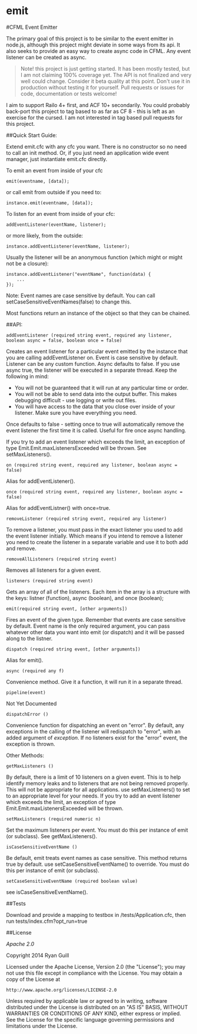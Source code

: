 emit
====

#CFML Event Emitter

The primary goal of this project is to be similar to the event emitter in node.js, although this project might deviate
in some ways from its api.  It also seeks to provide an easy way to create async code in CFML.  Any event listener can be created as async.

> Note! this project is just getting started.  It has been mostly tested, but I am not claiming 100% coverage yet.  The API is not finalized and very well could change.  Consider it beta quality at this point.  Don't use it in production without testing it for yourself.  Pull requests or issues for code, documentation or tests welcome!

I aim to support Railo 4+ first, and ACF 10+ secondarily.  You could probably back-port this project to tag based to as far as CF 8 - this is left as an exercise for the cursed.  I am not interested in tag based pull requests for this project.

##Quick Start Guide:

Extend emit.cfc with any cfc you want.  There is no constructor so no need to call an init method.  Or, if you just need an application wide event manager, just instantiate emit.cfc directly.

To emit an event from inside of your cfc

    emit(eventname, [data]);
    
or call emit from outside if you need to:

    instance.emit(eventname, [data]);
    
To listen for an event from inside of your cfc:

    addEventListener(eventName, listener);
	
or more likely, from the outside:

    instance.addEventListener(eventName, listener);

Usually the listener will be an anonymous function (which might or might not be a closure):

```
instance.addEventListener("eventName", function(data) {
    ...
});
```
	
Note: Event names are case sensitive by default.  You can call setCaseSensitiveEventNames(false) to change this.

Most functions return an instance of the object so that they can be chained.

##API:

```
addEventListener (required string event, required any listener, boolean async = false, boolean once = false)
```
Creates an event listener for a particular event emitted by the instance that you are calling addEventListener on.  Event is case sensitive by default.  Listener can be any custom function.  Async defaults to false.  If you use async true, the listener will be executed in a separate thread.  Keep the following in mind:

- You will not be guaranteed that it will run at any particular time or order.
- You will not be able to send data into the output buffer.  This makes debugging difficult - use logging or write out files.
- You will have access to the data that you close over inside of your listener.  Make sure you have everything you need.

Once defaults to false - setting once to true will automatically remove the event listener the first time it is called.  Useful for fire once async handling.

If you try to add an event listener which exceeds the limit, an exception of type Emit.Emit.maxListenersExceeded will be thrown. See setMaxListeners().

	
```
on (required string event, required any listener, boolean async = false)
```

Alias for addEventListener().

```
once (required string event, required any listener, boolean async = false)
```

Alias for addEventListner() with once=true.

```
removeListener (required string event, required any listener)
```

To remove a listener, you must pass in the exact listener you used to add the event listener initially.  Which means if you intend to remove a listener you need to create the listener in a separate variable and use it to both add and remove.

```
removeAllListeners (required string event)
```

Removes all listeners for a given event.

```
listeners (required string event)
```

Gets an array of all of the listeners.  Each item in the array is a structure with the keys: listner (function), async (boolean), and once (boolean);

```
emit(required string event, [other arguments])
```

Fires an event of the given type.  Remember that events are case sensitive by default.  Event name is the only required argument, you can pass whatever other data you want into emit (or dispatch) and it will be passed along to the listner.

```
dispatch (required string event, [other arguments])
```

Alias for emit().

```
async (required any f)
```

Convenience method.  Give it a function, it will run it in a separate thread.

```
pipeline(event)
```

Not Yet Documented

```
dispatchError ()
```

Convenience function for dispatching an event on "error".  By default, any exceptions in the calling of the listener will redispatch to "error", with an added argument of *exception*.  If no listeners exist for the "error" event, the exception is thrown.  


Other Methods:

```
getMaxListeners ()
```

By default, there is a limit of 10 listeners on a given event.  This is to help identify memory leaks and to listeners that are not being removed properly.  This will not be appropriate for all applications.  use setMaxListeners() to set to an appropriate level for your needs.  If you try to add an event listener which exceeds the limit, an exception of type Emit.Emit.maxListenersExceeded will be thrown.


```
setMaxListeners (required numeric n)
```

Set the maximum listeners per event. You must do this per instance of emit (or subclass). See getMaxListeners().

```
isCaseSensitiveEventName ()
```

Be default, emit treats event names as case sensitive.  This method returns true by default.  use setCaseSensitiveEventName() to override.  You must do this per instance of emit (or subclass).

```
setCaseSensitiveEventName (required boolean value)
```

see isCaseSensitiveEventName().

##Tests

Download and provide a mapping to testbox in /tests/Application.cfc, then run tests/index.cfm?opt_run=true


##License

_Apache 2.0_

Copyright 2014 Ryan Guill

Licensed under the Apache License, Version 2.0 (the "License");
you may not use this file except in compliance with the License.
You may obtain a copy of the License at

    http://www.apache.org/licenses/LICENSE-2.0

Unless required by applicable law or agreed to in writing, software
distributed under the License is distributed on an "AS IS" BASIS,
WITHOUT WARRANTIES OR CONDITIONS OF ANY KIND, either express or implied.
See the License for the specific language governing permissions and
limitations under the License.

